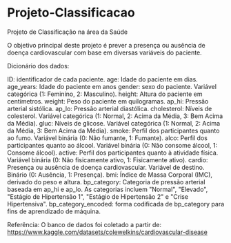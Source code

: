 # Projeto-Classificacao
 Projeto de Classificação na área da Saúde
 
O objetivo principal deste projeto é prever a presença ou ausência de doença cardiovascular com base em diversas variáveis do paciente.

Dicionário dos dados:

ID: identificador de cada paciente.
age: Idade do paciente em dias.
age_years: Idade do paciente em anos
gender: sexo do paciente. Variável categórica (1: Feminino, 2: Masculino).
height: Altura do paciente em centímetros.
weight: Peso do paciente em quilogramas.
ap_hi: Pressão arterial sistólica.
ap_lo: Pressão arterial diastólica.
cholesterol: Níveis de colesterol. Variável categórica (1: Normal, 2: Acima da Média, 3: Bem Acima da Média).
gluc: Níveis de glicose. Variável categórica (1: Normal, 2: Acima da Média, 3: Bem Acima da Média).
smoke: Perfil dos participantes quanto ao fumo. Variável binária (0: Não fumante, 1: Fumante).
alco: Perfil dos participantes quanto ao álcool. Variável binária (0: Não consome álcool, 1: Consome álcool).
active: Perfil dos participantes quanto à atividade física. Variável binária (0: Não fisicamente ativo, 1: Fisicamente ativo).
cardio: Presença ou ausência de doença cardiovascular. Variável de destino. Binário (0: Ausência, 1: Presença).
bmi: Índice de Massa Corporal (IMC), derivado do peso e altura.
bp_category: Categoria de pressão arterial baseada em ap_hi e ap_lo. As categorias incluem "Normal", "Elevado", "Estágio de Hipertensão 1", "Estágio de Hipertensão 2" e "Crise Hipertensiva".
bp_category_encoded: forma codificada de bp_category para fins de aprendizado de máquina.

Referência: O banco de dados foi coletado a partir de: https://www.kaggle.com/datasets/colewelkins/cardiovascular-disease
